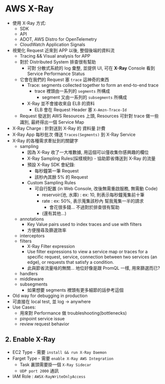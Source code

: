 # AWS X-Ray

- 使用 X-Ray 方式:
  - SDK
  - API
  - ADOT, AWS Distro for OpenTelemetry
  - CloudWatch Application Signals
- 視覺化 Request 近來到 APP 以後, 整個後端的資料流
  - Tracing && Visual analysis for APP
  - 對於 Distributed System 排查很有幫助
    - 可對 分散式系統的 log 彙整, 並提供 UI, 可在 **X-Ray** Console 看到 Service Performance Status
  - 它會在我們的 Request 塞 `trace` 這神奇的東西
    - Trace: segments collected together to form an end-to-end trace
      - trace 裡頭由一系列的 `segments` 所構成
        - segment 又由一系列的 `subsegments` 所構成
    - X-Ray 並不會接收來自 ELB 的資料
      - ELB 會在 Request Header 塞 `X-Amzn-Trace-Id`
  - Request 發送到 AWS Resources 上頭, Resources 可針對 trace 做一些識別, 最終得出一個 Service Map
- X-Ray Charge : 針對送到 X-Ray 的 資料量 計費
- X-Ray App 每秒批次 傳送 `Traces(Segments)` 到 X-Ray Service
- X-Ray 的各種需求牽扯到的關鍵字
  - sampling
    - 因為 X-Ray 收了一大堆數據, 用這個可以僅收集你感興趣的欄位
    - X-Ray Sampling Rules(採樣規則) - 協助節省傳送到 X-Ray 的流量
    - 預設 X-Ray SDK 會紀錄:
      - 每秒鐘第一筆 Request
      - 該秒內其餘 5% 的 Request
    - Custom Sampling Rules
      - 可自行配置 (in Web Console, 改後無需重啟服務, 無需動 Code)
        - reservoir(池, 水庫) : ex: 10, 則表示每秒鐘蒐集前十筆
        - rate : ex: 50%, 表示蒐集該秒內 幫我蒐集一半的請求
          - 會花很多錢... 不過對於排查很有幫助
        - (還有其他...)
  - annotations
    - Key Value pairs used to index traces and use with filters
    - 方便搜尋及篩選效率
  - interceptors
  - filters
    - X-Ray Filter expression
    - Use filter expressions to view a service map or traces for a specific request, service, connection between two services (an edge), or requests that satisfy a condition.
    - 此與節省流量啥的無關... 地位好像是跟 PromQL 一樣, 用來篩選而已?
  - handlers
  - middleware
  - subsegments
    - 如果想要 segments 裡頭有更多細節的話參考這個
- Old way for debugging in production
- 可直接在 local test, 並 log -> anywhere
- Use Cases:
  - 用來對 Performance 做 troubleshooting(bottlenecks)
  - pinpoint service issue
  - review request behavior

## 2. Enable X-Ray

- EC2 Type - 需要 `install && run X-Ray Daemon`
- Farget Type - 需要 `enable X-Ray AWS Integration`
  - Task 裏頭需要掛一個 `X-Ray Sidecar`
  - `UDP port 2000` 通訊
- IAM Role : `AWSX-RayWriteOnlyAccess`

